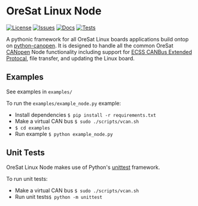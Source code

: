 # OreSat Linux Node

[![License](https://img.shields.io/github/license/oresat/oresat-linux-node)](./LICENSE)
[![Issues](https://img.shields.io/github/issues/oresat/oresat-linux-node)](https://github.com/oresat/oresat-linux-node/issues)
[![Docs](https://readthedocs.org/projects/oresat-linux-node/badge/?version=latest)](https://oresat-linux-node.readthedocs.io/en/latest/?badge=latest)
[![Tests](https://github.com/oresat/oresat-linux-node/actions/workflows/tests.yaml/badge.svg)](https://github.com/oresat/oresat-linux-node/actions/workflows/tests.yaml)

A pythonic framework for all OreSat Linux boards applications build ontop on
[python-canopen]. It is designed to handle all the common OreSat [CANopen] Node
functionality including support for [ECSS CANBus Extended Protocal], file
transfer, and updating the Linux board.

## Examples

See examples in `examples/`

To run the `examples/example_node.py` example:

- Install dependencies `$ pip install -r requirements.txt`
- Make a virtual CAN bus `$ sudo ./scripts/vcan.sh`
- `$ cd examples`
- Run example `$ python example_node.py`

## Unit Tests

OreSat Linux Node makes use of Python's [unittest] framework.

To run unit tests:

- Make a virtual CAN bus `$ sudo ./scripts/vcan.sh`
- Run unit tests`$ python -m unittest`

<!-- References -->
[unittest]:https://docs.python.org/3/library/unittest.html#module-unittest
[python-canopen]:https://github.com/christiansandberg/canopen
[CANopen]:https://www.can-cia.org/canopen
[ECSS CANBus Extended Protocal]:https://ecss.nl/standard/ecss-e-st-50-15c-space-engineering-canbus-extension-protocol-1-may-2015/
